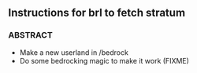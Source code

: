 ## Instructions for brl to fetch stratum

### ABSTRACT
- Make a new userland in /bedrock
- Do some bedrocking magic to make it work (FIXME)
